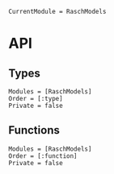 ```@meta
CurrentModule = RaschModels
```

# API

## Types
```@autodocs
Modules = [RaschModels]
Order = [:type]
Private = false
```

## Functions
```@autodocs
Modules = [RaschModels]
Order = [:function]
Private = false
```
